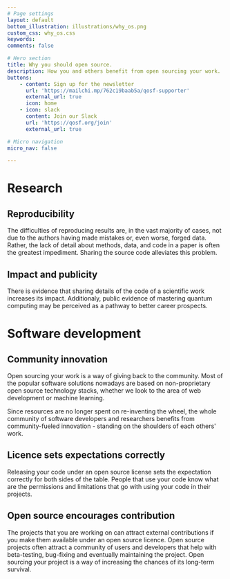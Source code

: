 ```yaml
---
# Page settings
layout: default
bottom_illustration: illustrations/why_os.png
custom_css: why_os.css
keywords:
comments: false

# Hero section
title: Why you should open source.
description: How you and others benefit from open sourcing your work.
buttons:
    - content: Sign up for the newsletter
      url: 'https://mailchi.mp/762c19baab5a/qosf-supporter'
      external_url: true
      icon: home
    - icon: slack
      content: Join our Slack
      url: 'https://qosf.org/join'
      external_url: true

# Micro navigation
micro_nav: false

---
```


# Research

## Reproducibility
The difficulties of reproducing results are, in the vast majority of cases, not due to the authors having made mistakes or, even worse, forged data.
Rather, the lack of detail about methods, data, and code in a paper is often the greatest impediment.
Sharing the source code alleviates this problem.

## Impact and publicity
There is evidence that sharing details of the code of a scientific work increases its impact.
Additionaly, public evidence of mastering quantum computing may be perceived as a pathway to better career prospects.

# Software development

## Community innovation

Open sourcing your work is a way of giving back to the community. Most of the popular software solutions nowadays are based on non-proprietary open source technology stacks, whether we look to the area of web development or machine learning.

Since resources are no longer spent on re-inventing the wheel, the whole community of software developers and researchers benefits from community-fueled innovation - standing on the shoulders of each others' work.

## Licence sets expectations correctly

Releasing your code under an open source license sets the expectation correctly for both sides of the table. People that use your code know what are the permissions and limitations that go with using your code in their projects.

## Open source encourages contribution

The projects that you are working on can attract external contributions if you make them available under an open source licence. Open source projects often attract a community of users and developers that help with beta-testing, bug-fixing and eventually maintaining the project. Open sourcing your project is a way of increasing the chances of its long-term survival.
